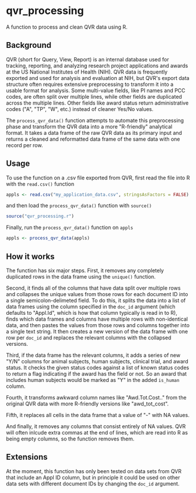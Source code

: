 # qvr_processing
A function to process and clean QVR data using R.

## Background
QVR (short for Query, View, Report) is an internal database used for tracking, reporting, and analyzing research project applications and awards at the US National Institutes of Health (NIH). QVR data is frequently exported and used for analysis and evaluation at NIH, but QVR's export data structure often requires extensive preprocessing to transform it into a usable format for analysis. Some multi-value fields, like PI names and PCC codes, are often split over multiple lines, while other fields are duplicated across the multiple lines. Other fields like award status return administrative codes ("A", "TP", "W", etc.) instead of cleaner Yes/No values.

The `process_qvr_data()` function attempts to automate this preprocessing phase and transform the QVR data into a more "R-friendly" analytical format. It takes a data frame of the raw QVR data as its primary input and returns a cleaned and reformatted data frame of the same data with one record per row. 

## Usage
To use the function on a .csv file exported from QVR, first read the file into R with the `read.csv()` function

```r
appls <- read.csv("my_application_data.csv", stringsAsFactors = FALSE)
```

and then load the `process_qvr_data()` function with `source()`

```r
source("qvr_processing.r")
```

Finally, run the `process_qvr_data()` function on `appls`

```r
appls <- process_qvr_data(appls)
```

## How it works
The function has six major steps. First, it removes any completely duplicated rows in the data frame using the `unique()` function. 

Second, it finds all of the columns that have data split over multiple rows and collapses the unique values from those rows for each document ID into a single semicolon-delimeted field. To do this, it splits the data into a list of data frames using the column specified in the `doc_id` argument (which defaults to "Appl.Id", which is how that column typically is read in to R), finds which data frames and columns have multiple rows with non-identical data, and then pastes the values from those rows and columns together into a single text string. It then creates a new version of the data frame with one row per `doc_id` and replaces the relevant columns with the collapsed versions.

Third, if the data frame has the relevant columns, it adds a series of new "Y/N" columns for animal subjects, human subjects, clinical trial, and award status. It checks the given status codes against a list of known status codes to return a flag indicating if the award has the field or not. So an award that includes human subjects would be marked as "Y" in the added `is_human` column. 

Fourth, it transforms awkward column names like "Awd.Tot.Cost.." from the original QVR data with more R-friendly versions like "awd_tot_cost". 

Fifth, it replaces all cells in the data frame that a value of "-" with NA values. 

And finally, it removes any columns that consist entirely of NA values. QVR will often inlcude extra commas at the end of lines, which are read into R as being empty columns, so the function removes them.

## Extensions
At the moment, this function has only been tested on data sets from QVR that include an Appl ID column, but in principle it could be used on other data sets with different document IDs by changing the `doc_id` argument. 
